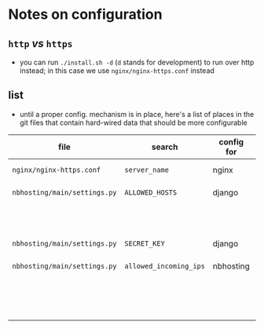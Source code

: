 # Notes on configuration

## `http` *vs* `https`

* you can run `./install.sh -d` (`d` stands for development) to run over http instead; in this case we use `nginx/nginx-https.conf` instead

## list

* until a proper config. mechanism is in place, here's a list of places in the git files that contain hard-wired data that should be more configurable

| file                         | search              | config for | comment             |
|------------------------------|---------------------|------------| ---------|
| `nginx/nginx-https.conf`     |  `server_name`      |  nginx  | your hostname        |
| `nbhosting/main/settings.py` | `ALLOWED_HOSTS`     |  django | define your hostname(s)  |
|                              |                     |         | otherwise `Bad Request (400)`  |
| `nbhosting/main/settings.py` |    `SECRET_KEY`     |  django | use your own       |
| `nbhosting/main/settings.py` |  `allowed_incoming_ips`       |    nbhosting | IP's that you authorize   |
|                              |                     |         | typically FUN and your own trusted ones |

